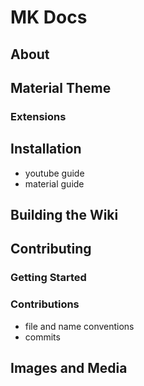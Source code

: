 # MK Docs

## About

## Material Theme

### Extensions

## Installation

- youtube guide
- material guide

## Building the Wiki

## Contributing

### Getting Started

### Contributions

- file and name conventions
- commits

## Images and Media
